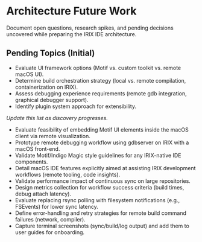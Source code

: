 # Architecture Future Work

Document open questions, research spikes, and pending decisions uncovered while preparing the IRIX IDE architecture.

## Pending Topics (Initial)
- Evaluate UI framework options (Motif vs. custom toolkit vs. remote macOS UI).
- Determine build orchestration strategy (local vs. remote compilation, containerization on IRIX).
- Assess debugging experience requirements (remote gdb integration, graphical debugger support).
- Identify plugin system approach for extensibility.

_Update this list as discovery progresses._

- Evaluate feasibility of embedding Motif UI elements inside the macOS client via remote visualization.
- Prototype remote debugging workflow using gdbserver on IRIX with a macOS front-end.
- Validate Motif/Indigo Magic style guidelines for any IRIX-native IDE components.
- Detail macOS IDE features explicitly aimed at assisting IRIX development workflows (remote tooling, code insights).
- Validate performance impact of continuous sync on large repositories.
- Design metrics collection for workflow success criteria (build times, debug attach latency).
- Evaluate replacing rsync polling with filesystem notifications (e.g., FSEvents) for lower sync latency.
- Define error-handling and retry strategies for remote build command failures (network, compiler).
- Capture terminal screenshots (sync/build/log output) and add them to user guides for onboarding.
